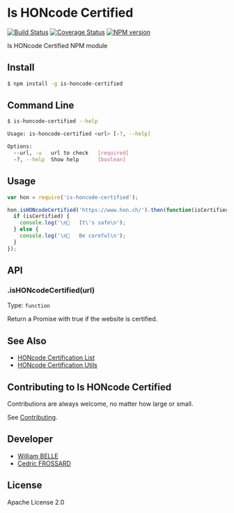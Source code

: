 Is HONcode Certified
====================

[![Build Status][travis-image]][travis-url]
[![Coverage Status][coverage-image]][coverage-url]
[![NPM version][npm-image]][npm-url]

Is HONcode Certified NPM module

Install
-------

```bash
$ npm install -g is-honcode-certified
```

Command Line
------------

```bash
$ is-honcode-certified --help

Usage: is-honcode-certified <url> [-?, --help]

Options:
  --url, -u   url to check   [required]
  -?, --help  Show help      [boolean]
```

Usage
-----

```js
var hon = require('is-honcode-certified');

hon.isHONcodeCertified('https://www.hon.ch/').then(function(isCertified) {
  if (isCertified) {
    console.log('\n🦄   It\'s safe\n');
  } else {
    console.log('\n👻   Be careful\n');
  }
});
```

API
---

### .isHONcodeCertified(url)

Type: `function`

Return a Promise with true if the website is certified.


See Also
--------

 * [HONcode Certification List](https://github.com/healthonnet/honcode-certification-list)
 * [HONcode Certification Utils](https://github.com/healthonnet/honcode-certification-utils)

Contributing to Is HONcode Certified
------------------------------------

Contributions are always welcome, no matter how large or small.

See [Contributing](CONTRIBUTING.md).

Developer
---------

  * [William BELLE](https://github.com/williambelle)
  * [Cedric FROSSARD](https://github.com/Adrion)

License
-------

Apache License 2.0

[npm-image]: https://img.shields.io/npm/v/is-honcode-certified.svg
[npm-url]: https://www.npmjs.com/package/is-honcode-certified
[travis-image]: https://travis-ci.org/healthonnet/is-honcode-certified.svg?branch=master
[travis-url]: https://travis-ci.org/healthonnet/is-honcode-certified
[coverage-image]: https://coveralls.io/repos/github/healthonnet/is-honcode-certified/badge.svg
[coverage-url]: https://coveralls.io/github/healthonnet/is-honcode-certified
